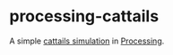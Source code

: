 processing-cattails
===================

A simple [cattails simulation](http://stilllifeinaction.tumblr.com/post/33763141441/heres-my-first-project-in-processing-this-is) in [Processing](http://processing.org/).
